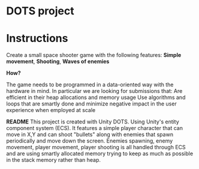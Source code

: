 # DOTS project

# Instructions
Create a small space shooter game with the following features:
**Simple movement**,
**Shooting**,
**Waves of enemies**

**How?**

The game needs to be programmed in a data-oriented way with the hardware in mind. In particular we are looking for submissions that:
Are efficient in their heap allocations and memory usage
Use algorithms and loops that are smartly done and minimize negative impact in the user experience when employed at scale
 
**README**
This project is created with Unity DOTS. Using Unity's entity component system (ECS). It features a simple player character that can move in X,Y and can shoot "bullets" along with enemies that spawn periodically and move down the screen.
Enemies spawning, enemy movement, player movement, player shooting is all handled through ECS and are using smartly allocated memory trying to keep as much as possible in the stack memory rather than heap.
